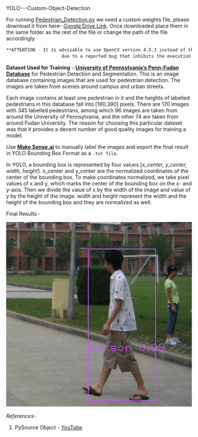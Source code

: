 ##
YOLO---Custom-Object-Detection

For running [Pedestrian_Detection.py](https://github.com/souvik0306/YOLO---Custom-Object-Detection/blob/main/Pedestrian_Detection.py) we need a custom weights file, please download it from here- [Google Drive Link](https://drive.google.com/file/d/1HTlwv4sklFxbRjeLUSE6tyk11Id1mxCh/view?usp=sharing). 
Once downloaded place them in the same folder as the rest of the file or change the path of the file accordingly.

```bash
**ATTENTION - It is advisable to use OpenCV version 4.5.3 instead of the latest 4.5.4 
                     due to a reported bug that inhibits the execution of the script.**
```
**Dataset Used for Training** - [**University of Pennsylvania’s Penn-Fudan Database**](https://www.cis.upenn.edu/~jshi/ped_html/) for Pedestrian Detection and Segmentation. 
This is an image database containing images that are used for pedestrian detection. 
The images are taken from scenes around campus and urban streets.

Each image contains at least one pedestrian in it and the heights of labelled pedestrians in this database fall into [180,390] pixels.
There are 170 images with 345 labelled pedestrians,
among which 96 images are taken from around the University of Pennsylvania, and the other 74 are taken from around Fudan University. The reason for choosing this particular 
dataset was that it provides a decent number of good quality images for training a model.

Use [**Make Sense.ai**](https://www.makesense.ai/) to manually label the images and export the final result in YOLO Bounding Box Format as a `.txt file`. 

In YOLO, a bounding box is represented by four values [*x_center, y_center, width, height*]. x_center and y_center are the normalized coordinates of the center of the bounding box. To make coordinates normalized, we take pixel values of x and y, which marks the center of the bounding box on the x- and y-axis. Then we divide the value of x by the width of the image and value of y by the height of the image. 
width and height represent the width and the height of the bounding box and they are normalized as well. 

Final Results - 

<img src="https://github.com/souvik0306/YOLO---Custom-Object-Detection/blob/main/Result_2.jpg" width="650" height="500">

*References*-
1. PySource Object - [YouTube](https://www.youtube.com/watch?v=_FNfRtXEbr4&ab_channel=Pysource)
